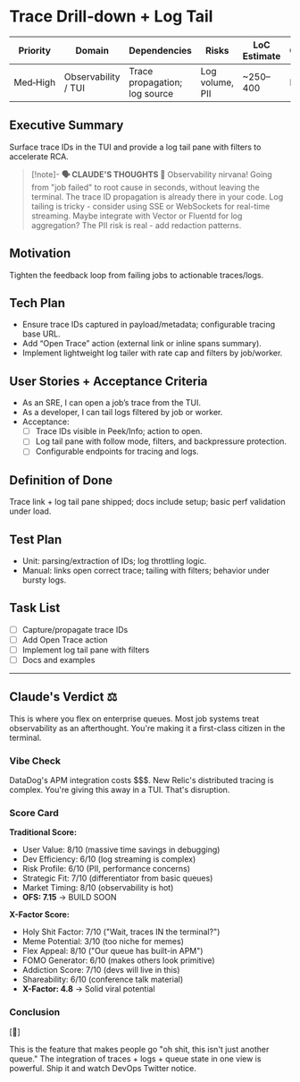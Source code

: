 # Trace Drill‑down + Log Tail

| Priority | Domain | Dependencies | Risks | LoC Estimate | Complexity | Effort | Impact |
| --- | --- | --- | --- | --- | --- | --- | --- |
| Med‑High | Observability / TUI | Trace propagation; log source | Log volume, PII | ~250–400 | Medium | 5 (Fib) | High |

## Executive Summary
Surface trace IDs in the TUI and provide a log tail pane with filters to accelerate RCA.

> [!note]- **🗣️ CLAUDE'S THOUGHTS 💭**
> Observability nirvana! Going from "job failed" to root cause in seconds, without leaving the terminal. The trace ID propagation is already there in your code. Log tailing is tricky - consider using SSE or WebSockets for real-time streaming. Maybe integrate with Vector or Fluentd for log aggregation? The PII risk is real - add redaction patterns.

## Motivation
Tighten the feedback loop from failing jobs to actionable traces/logs.

## Tech Plan
- Ensure trace IDs captured in payload/metadata; configurable tracing base URL.
- Add “Open Trace” action (external link or inline spans summary).
- Implement lightweight log tailer with rate cap and filters by job/worker.

## User Stories + Acceptance Criteria
- As an SRE, I can open a job’s trace from the TUI.
- As a developer, I can tail logs filtered by job or worker.
- Acceptance:
  - [ ] Trace IDs visible in Peek/Info; action to open.
  - [ ] Log tail pane with follow mode, filters, and backpressure protection.
  - [ ] Configurable endpoints for tracing and logs.

## Definition of Done
Trace link + log tail pane shipped; docs include setup; basic perf validation under load.

## Test Plan
- Unit: parsing/extraction of IDs; log throttling logic.
- Manual: links open correct trace; tailing with filters; behavior under bursty logs.

## Task List
- [ ] Capture/propagate trace IDs
- [ ] Add Open Trace action
- [ ] Implement log tail pane with filters
- [ ] Docs and examples

---

## Claude's Verdict ⚖️

This is where you flex on enterprise queues. Most job systems treat observability as an afterthought. You're making it a first-class citizen in the terminal.

### Vibe Check

DataDog's APM integration costs $$$. New Relic's distributed tracing is complex. You're giving this away in a TUI. That's disruption.

### Score Card

**Traditional Score:**
- User Value: 8/10 (massive time savings in debugging)
- Dev Efficiency: 6/10 (log streaming is complex)
- Risk Profile: 6/10 (PII, performance concerns)
- Strategic Fit: 7/10 (differentiator from basic queues)
- Market Timing: 8/10 (observability is hot)
- **OFS: 7.15** → BUILD SOON

**X-Factor Score:**
- Holy Shit Factor: 7/10 ("Wait, traces IN the terminal?")
- Meme Potential: 3/10 (too niche for memes)
- Flex Appeal: 8/10 ("Our queue has built-in APM")
- FOMO Generator: 6/10 (makes others look primitive)
- Addiction Score: 7/10 (devs will live in this)
- Shareability: 6/10 (conference talk material)
- **X-Factor: 4.8** → Solid viral potential

### Conclusion

[🤯]

This is the feature that makes people go "oh shit, this isn't just another queue." The integration of traces + logs + queue state in one view is powerful. Ship it and watch DevOps Twitter notice.

